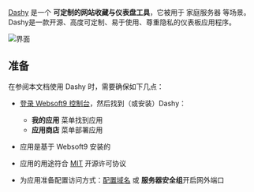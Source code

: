 [Dashy](https://dashy.to) 是一个 **可定制的网站收藏与仪表盘工具**，它被用于 家庭服务器  等场景。Dashy是一款开源、高度可定制、易于使用、尊重隐私的仪表板应用程序。


![界面](http://libs.websoft9.com/Websoft9/DocsPicture/zh/dashy/dashy-gui-websoft9.png)


## 准备

在参阅本文档使用 Dashy 时，需要确保如下几点：

- [登录 Websoft9 控制台](./login-console)，然后找到（或安装）Dashy：
  - **我的应用** 菜单找到应用 
  - **应用商店** 菜单部署应用

- 应用是基于 Websoft9 安装的


- 应用的用途符合 [MIT](https://opensource.org/licenses/MIT) 开源许可协议


- 为应用准备配置访问方式：[配置域名](./domain-set) 或 **服务器安全组**开启网外端口